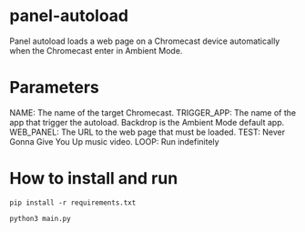 # panel-autoload

Panel autoload loads a web page on a Chromecast device automatically when the Chromecast enter in Ambient Mode.

# Parameters

NAME: The name of the target Chromecast.
TRIGGER_APP: The name of the app that trigger the autoload. Backdrop is the Ambient Mode default app.
WEB_PANEL: The URL to the web page that must be loaded.
TEST: Never Gonna Give You Up music video.
LOOP: Run indefinitely

# How to install and run

```
pip install -r requirements.txt
```

```
python3 main.py
```